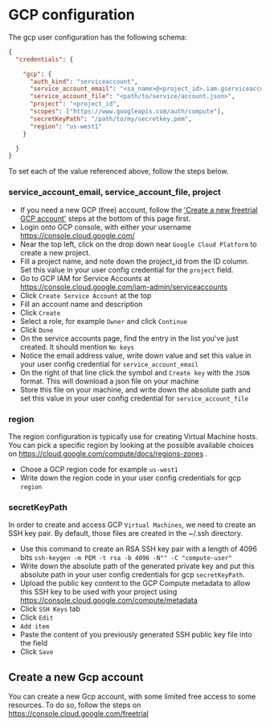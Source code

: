 # GCP configuration

The gcp user configuration has the following schema:

```json
{
  "credentials": {

    "gcp": {
      "auth_kind": "serviceaccount",
      "service_account_email": "<sa_name>@<project_id>.iam.gserviceaccount.com",
      "service_account_file": "<path/to/service/account.json>",
      "project": "<project_id",
      "scopes": ["https://www.googleapis.com/auth/compute"],
      "secretKeyPath": "/path/to/my/secretkey.pem",
      "region": "us-west1"
    }

  }
}
```

To set each of the value referenced above, follow the steps below.

### service_account_email, service_account_file, project

* If you need a new GCP (free) account, follow the ['Create a new freetrial GCP account'](#Create-a-new-Gcp-account) steps at the bottom of this page first.
* Login onto GCP console, with either your username https://console.cloud.google.com/ 
* Near the top left, click on the drop down near `Google Cloud Platform` to create a new project.
* Fill a project name, and note down the project_id from the ID column. Set this value in your user config credential for the `project` field.
* Go to GCP IAM for Service Accounts at https://console.cloud.google.com/iam-admin/serviceaccounts
* Click `Create Service Account` at the top
* Fill an account name and description
* Click `Create`
* Select a role, for example `Owner` and click `Continue`
* Click `Done`
* On the service accounts page, find the entry in the list you've just created. It should mention `No keys`
* Notice the email address value, write down value and set this value in your user config credential for `service_account_email`
* On the right of that line click the symbol and `Create key` with the `JSON` format. This will download a json file on your machine
* Store this file on your machine, and write down the absolute path and set this value in your user config credential for `service_account_file`

### region

The region configuration is typically use for creating Virtual Machine hosts. You can pick a specific region by looking at the possible available choices on https://cloud.google.com/compute/docs/regions-zones .

* Chose a GCP region code for example `us-west1`
* Write down the region code in your user config credentials for gcp `region`

### secretKeyPath

In order to create and access GCP `Virtual Machines`, we need to create an SSH key pair. By default, those files are created in the ~/.ssh directory.

* Use this command to create an RSA SSH key pair with a length of 4096 bits `ssh-keygen -m PEM -t rsa -b 4096 -N"" -C "compute-user"`
* Write down the absolute path of the generated private key and put this absolute path in your user config credentials for gcp `secretKeyPath`.
* Upload the public key content to the GCP Compute metadata to allow this SSH key to be used with your project using https://console.cloud.google.com/compute/metadata
* Click `SSH Keys` tab
* Click `Edit`
* `Add item`
* Paste the content of you previously generated SSH public key file into the field
* Click `Save`

## Create a new Gcp account

You can create a new Gcp account, with some limited free access to some resources. To do so, follow the steps on https://console.cloud.google.com/freetrial

